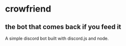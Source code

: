 # crowfriend
## the bot that comes back if you feed it

A simple discord bot built with discord.js and node.
